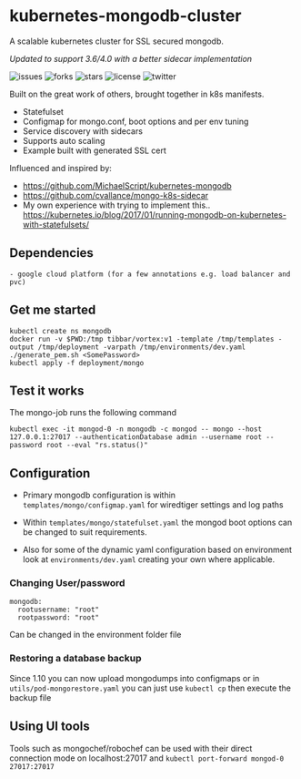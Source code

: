 # kubernetes-mongodb-cluster

A scalable kubernetes cluster for SSL secured mongodb.

*Updated to support 3.6/4.0 with a better sidecar implementation*

![issues](https://img.shields.io/github/issues/AlexsJones/kubernetes-mongodb-cluster.svg)
![forks](https://img.shields.io/github/forks/AlexsJones/kubernetes-mongodb-cluster.svg)
![stars](https://img.shields.io/github/stars/AlexsJones/kubernetes-mongodb-cluster.svg)
![license](https://img.shields.io/github/license/AlexsJones/kubernetes-mongodb-cluster.svg)
![twitter](https://img.shields.io/twitter/url/https/github.com/AlexsJones/kubernetes-mongodb-cluster.svg?style=social)


Built on the great work of others, brought together in k8s manifests.

- Statefulset
- Configmap for mongo.conf, boot options and per env tuning
- Service discovery with sidecars
- Supports auto scaling
- Example built with generated SSL cert

Influenced and inspired by:
- https://github.com/MichaelScript/kubernetes-mongodb
- https://github.com/cvallance/mongo-k8s-sidecar
- My own experience with trying to implement this.. https://kubernetes.io/blog/2017/01/running-mongodb-on-kubernetes-with-statefulsets/

## Dependencies

```
- google cloud platform (for a few annotations e.g. load balancer and pvc)
```
## Get me started

```
kubectl create ns mongodb
docker run -v $PWD:/tmp tibbar/vortex:v1 -template /tmp/templates -output /tmp/deployment -varpath /tmp/environments/dev.yaml
./generate_pem.sh <SomePassword>
kubectl apply -f deployment/mongo
```

## Test it works

The mongo-job runs the following command

```
kubectl exec -it mongod-0 -n mongodb -c mongod -- mongo --host 127.0.0.1:27017 --authenticationDatabase admin --username root --password root --eval "rs.status()"
```


## Configuration
- Primary mongodb configuration is within `templates/mongo/configmap.yaml` for wiredtiger settings and log paths

- Within `templates/mongo/statefulset.yaml` the mongod boot options can be changed to suit requirements.

- Also for some of the dynamic yaml configuration based on environment look at `environments/dev.yaml` creating your own where applicable.


### Changing User/password

```
mongodb:
  rootusername: "root"
  rootpassword: "root"
```

Can be changed in the environment folder file


### Restoring a database backup

Since 1.10 you can now upload mongodumps into configmaps or in `utils/pod-mongorestore.yaml` you can just use `kubectl cp`
then execute the backup file


## Using UI tools

Tools such as mongochef/robochef can be used with their direct connection mode on localhost:27017 and
`kubectl port-forward mongod-0 27017:27017`
